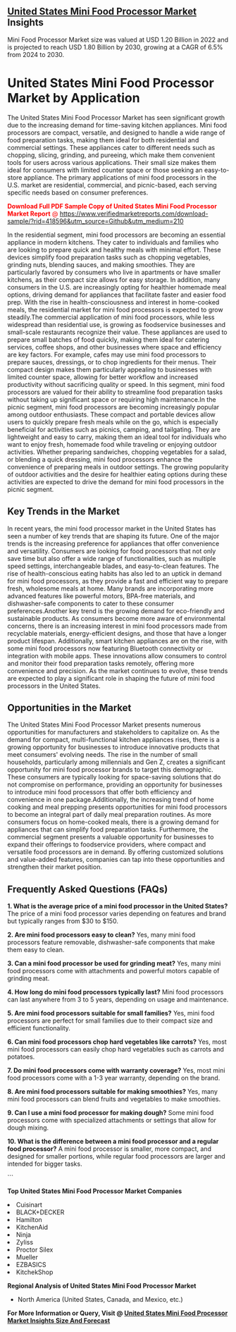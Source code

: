 <h2><a href="https://www.verifiedmarketreports.com/download-sample/?rid=418596&amp;utm_source=Github&amp;utm_medium=210" target="_blank">United States Mini Food Processor Market</a> Insights</h2><p>Mini Food Processor Market size was valued at USD 1.20 Billion in 2022 and is projected to reach USD 1.80 Billion by 2030, growing at a CAGR of 6.5% from 2024 to 2030.</p><p><h1>United States Mini Food Processor Market by Application</h1><p>The United States Mini Food Processor Market has seen significant growth due to the increasing demand for time-saving kitchen appliances. Mini food processors are compact, versatile, and designed to handle a wide range of food preparation tasks, making them ideal for both residential and commercial settings. These appliances cater to different needs such as chopping, slicing, grinding, and pureeing, which make them convenient tools for users across various applications. Their small size makes them ideal for consumers with limited counter space or those seeking an easy-to-store appliance. The primary applications of mini food processors in the U.S. market are residential, commercial, and picnic-based, each serving specific needs based on consumer preferences. <p><span class=""><span style="color: #ff0000;"><strong>Download Full PDF Sample Copy of United States Mini Food Processor Market Report</strong> @ </span><a href="https://www.verifiedmarketreports.com/download-sample/?rid=418596&amp;utm_source=Github&amp;utm_medium=210" target="_blank">https://www.verifiedmarketreports.com/download-sample/?rid=418596&amp;utm_source=Github&amp;utm_medium=210</a></span></p>In the residential segment, mini food processors are becoming an essential appliance in modern kitchens. They cater to individuals and families who are looking to prepare quick and healthy meals with minimal effort. These devices simplify food preparation tasks such as chopping vegetables, grinding nuts, blending sauces, and making smoothies. They are particularly favored by consumers who live in apartments or have smaller kitchens, as their compact size allows for easy storage. In addition, many consumers in the U.S. are increasingly opting for healthier homemade meal options, driving demand for appliances that facilitate faster and easier food prep. With the rise in health-consciousness and interest in home-cooked meals, the residential market for mini food processors is expected to grow steadily.The commercial application of mini food processors, while less widespread than residential use, is growing as foodservice businesses and small-scale restaurants recognize their value. These appliances are used to prepare small batches of food quickly, making them ideal for catering services, coffee shops, and other businesses where space and efficiency are key factors. For example, cafes may use mini food processors to prepare sauces, dressings, or to chop ingredients for their menus. Their compact design makes them particularly appealing to businesses with limited counter space, allowing for better workflow and increased productivity without sacrificing quality or speed. In this segment, mini food processors are valued for their ability to streamline food preparation tasks without taking up significant space or requiring high maintenance.In the picnic segment, mini food processors are becoming increasingly popular among outdoor enthusiasts. These compact and portable devices allow users to quickly prepare fresh meals while on the go, which is especially beneficial for activities such as picnics, camping, and tailgating. They are lightweight and easy to carry, making them an ideal tool for individuals who want to enjoy fresh, homemade food while traveling or enjoying outdoor activities. Whether preparing sandwiches, chopping vegetables for a salad, or blending a quick dressing, mini food processors enhance the convenience of preparing meals in outdoor settings. The growing popularity of outdoor activities and the desire for healthier eating options during these activities are expected to drive the demand for mini food processors in the picnic segment.<h2>Key Trends in the Market</h2><p>In recent years, the mini food processor market in the United States has seen a number of key trends that are shaping its future. One of the major trends is the increasing preference for appliances that offer convenience and versatility. Consumers are looking for food processors that not only save time but also offer a wide range of functionalities, such as multiple speed settings, interchangeable blades, and easy-to-clean features. The rise of health-conscious eating habits has also led to an uptick in demand for mini food processors, as they provide a fast and efficient way to prepare fresh, wholesome meals at home. Many brands are incorporating more advanced features like powerful motors, BPA-free materials, and dishwasher-safe components to cater to these consumer preferences.Another key trend is the growing demand for eco-friendly and sustainable products. As consumers become more aware of environmental concerns, there is an increasing interest in mini food processors made from recyclable materials, energy-efficient designs, and those that have a longer product lifespan. Additionally, smart kitchen appliances are on the rise, with some mini food processors now featuring Bluetooth connectivity or integration with mobile apps. These innovations allow consumers to control and monitor their food preparation tasks remotely, offering more convenience and precision. As the market continues to evolve, these trends are expected to play a significant role in shaping the future of mini food processors in the United States.<h2>Opportunities in the Market</h2><p>The United States Mini Food Processor Market presents numerous opportunities for manufacturers and stakeholders to capitalize on. As the demand for compact, multi-functional kitchen appliances rises, there is a growing opportunity for businesses to introduce innovative products that meet consumers' evolving needs. The rise in the number of small households, particularly among millennials and Gen Z, creates a significant opportunity for mini food processor brands to target this demographic. These consumers are typically looking for space-saving solutions that do not compromise on performance, providing an opportunity for businesses to introduce mini food processors that offer both efficiency and convenience in one package.Additionally, the increasing trend of home cooking and meal prepping presents opportunities for mini food processors to become an integral part of daily meal preparation routines. As more consumers focus on home-cooked meals, there is a growing demand for appliances that can simplify food preparation tasks. Furthermore, the commercial segment presents a valuable opportunity for businesses to expand their offerings to foodservice providers, where compact and versatile food processors are in demand. By offering customized solutions and value-added features, companies can tap into these opportunities and strengthen their market position.<h2>Frequently Asked Questions (FAQs)</h2><p><strong>1. What is the average price of a mini food processor in the United States?</strong> The price of a mini food processor varies depending on features and brand but typically ranges from $30 to $150.</p><p><strong>2. Are mini food processors easy to clean?</strong> Yes, many mini food processors feature removable, dishwasher-safe components that make them easy to clean.</p><p><strong>3. Can a mini food processor be used for grinding meat?</strong> Yes, many mini food processors come with attachments and powerful motors capable of grinding meat.</p><p><strong>4. How long do mini food processors typically last?</strong> Mini food processors can last anywhere from 3 to 5 years, depending on usage and maintenance.</p><p><strong>5. Are mini food processors suitable for small families?</strong> Yes, mini food processors are perfect for small families due to their compact size and efficient functionality.</p><p><strong>6. Can mini food processors chop hard vegetables like carrots?</strong> Yes, most mini food processors can easily chop hard vegetables such as carrots and potatoes.</p><p><strong>7. Do mini food processors come with warranty coverage?</strong> Yes, most mini food processors come with a 1-3 year warranty, depending on the brand.</p><p><strong>8. Are mini food processors suitable for making smoothies?</strong> Yes, many mini food processors can blend fruits and vegetables to make smoothies.</p><p><strong>9. Can I use a mini food processor for making dough?</strong> Some mini food processors come with specialized attachments or settings that allow for dough mixing.</p><p><strong>10. What is the difference between a mini food processor and a regular food processor?</strong> A mini food processor is smaller, more compact, and designed for smaller portions, while regular food processors are larger and intended for bigger tasks.</p>```</p><p><strong>Top United States Mini Food Processor Market Companies</strong></p><div data-test-id=""><p><li>Cuisinart</li><li> BLACK+DECKER</li><li> Hamilton</li><li> KitchenAid</li><li> Ninja</li><li> Zyliss</li><li> Proctor Silex</li><li> Mueller</li><li> EZBASICS</li><li> KitchekShop</li></p><div><strong>Regional Analysis of&nbsp;United States Mini Food Processor Market</strong></div><ul><li dir="ltr"><p dir="ltr">North America&nbsp;(United States, Canada, and Mexico, etc.)</p></li></ul><p><strong>For More Information or Query, Visit @&nbsp;</strong><strong><a href="https://www.verifiedmarketreports.com/product/mini-food-processor-market/?utm_source=Github&amp;utm_medium=210" target="_blank">United States Mini Food Processor Market Insights Size And Forecast</a></strong></p></div>
